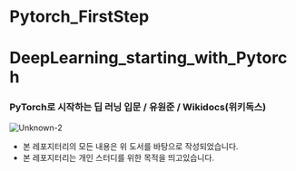 # Pytorch_FirstStep
# DeepLearning_starting_with_Pytorch
### PyTorch로 시작하는 딥 러닝 입문 / 유원준 / Wikidocs(위키독스) <br/>
![Unknown-2](https://user-images.githubusercontent.com/68190553/116518183-e9127480-a90a-11eb-86a7-994997153d46.png) <br/>
- 본 레포지터리의 모든 내용은 위 도서를 바탕으로 작성되었습니다.
- 본 레포지터리는 개인 스터디를 위한 목적을 띄고있습니다.
